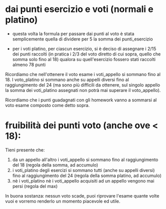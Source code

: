 # dai punti esercizio e voti (normali e platino)

- questa volta la formula per passare dai punti al voto è stata semplicemente quella di dividere per 5 la somma dei punti_esercizio

- per i voti platino, per ciascun esercizio, si è deciso di assegnare i 2/15 dei punti raccolti (in pratica i 2/3 del voto diretto di cui sopra, quello che somma solo fino al 18) qualora su quell'esercizio fossero stati raccolti almeno 78 punti 


Ricordiamo che nell'ottenere il voto esame i voti_appello si sommano fino al 18. I voto_platino si sommano anche su appelli diversi fino al raggiungimento del 24 (ma sono più difficili da ottenere, sul singolo appello la somma dei voti_platino assegnati non potrà mai superare il voto_appello). 

Ricordiamo che i punti guadagnati con gli homework vanno a sommarsi al voto esame composto come detto sopra. 


# fruibilità dei punti voto (anche ove < 18):

Tieni presente che:

1.  da un appello all'altro i voti_appello si sommano fino al raggiungimento del 18 (regola della somma, ad accumulo)
2.  i voti_platino degli esercizi si sommano tutti (anche su appelli diversi) fino al raggiungimento del 24 (regola della somma platino, ad accumulo)
3.  nè i voti_platino nè i voti_appello acquisiti ad un appello vengono mai persi (regola del max)

In buona sostanza: nessun voto scade, puoi riprovare l'esame quante volte vuoi e vorremo renderlo un momento piacevole ed utile.


